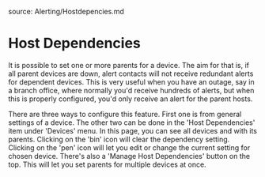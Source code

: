 source: Alerting/Hostdepencies.md

# Host Dependencies

It is possible to set one or more parents for a device. The aim for that is, if all parent devices are down, alert contacts will not receive redundant alerts for dependent devices. This is very useful when you have an outage, say in a branch office, where normally you'd receive hundreds of alerts, but when this is properly configured, you'd only receive an alert for the parent hosts.

There are three ways to configure this feature. First one is from general settings of a device. The other two can be done in the 'Host Dependencies' item under 'Devices' menu. In this page, you can see all devices and with its parents. Clicking on the 'bin' icon will clear the dependency setting. Clicking on the 'pen' icon will let you edit or change the current setting for chosen device. There's also a 'Manage Host Dependencies' button on the top. This will let you set parents for multiple devices at once. 
